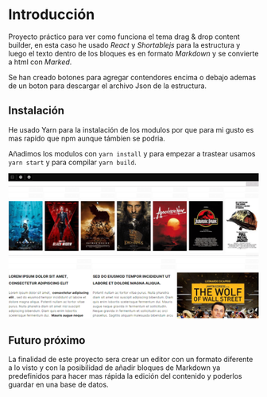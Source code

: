 # Introducción

Proyecto práctico para ver como funciona el tema drag & drop content builder, en esta caso he usado *React* y *Shortablejs* para la estructura y luego el texto dentro de los bloques es en formato *Markdown* y se convierte a html con *Marked*.

Se han creado botones para agregar contendores encima o debajo ademas de un boton para descargar el archivo Json de la estructura.

## Instalación 

He usado Yarn para la instalación de los modulos por que para mi gusto es mas rapido que npm aunque támbien se podria.

Añadimos los modulos con `yarn install` y para empezar a trastear usamos `yarn start` y para compilar `yarn build`.

![Captura de pantalla](./screenshot.gif)

## Futuro próximo

La finalidad de este proyecto sera crear un editor con un formato diferente a lo visto y con la posibilidad de añadir bloques de Markdown ya predefinidos para hacer mas rápida la edición del contenido y poderlos guardar en una base de datos.